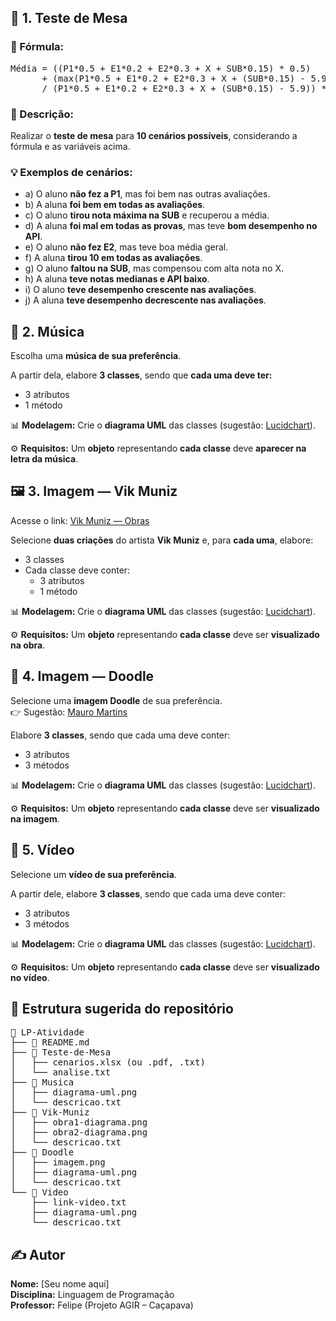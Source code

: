 


<h2>📘 1. Teste de Mesa</h2>

<h3>🧮 Fórmula:</h3>
<pre>
Média = ((P1*0.5 + E1*0.2 + E2*0.3 + X + SUB*0.15) * 0.5) 
      + (max(P1*0.5 + E1*0.2 + E2*0.3 + X + (SUB*0.15) - 5.9, 0) 
      / (P1*0.5 + E1*0.2 + E2*0.3 + X + (SUB*0.15) - 5.9)) * API * 0.5
</pre>

<h3>🧠 Descrição:</h3>
<p>Realizar o <strong>teste de mesa</strong> para <strong>10 cenários possíveis</strong>, considerando a fórmula e as variáveis acima.</p>

<h3>💡 Exemplos de cenários:</h3>
<ul>
    <li>a) O aluno <strong>não fez a P1</strong>, mas foi bem nas outras avaliações.</li>
    <li>b) A aluna <strong>foi bem em todas as avaliações</strong>.</li>
    <li>c) O aluno <strong>tirou nota máxima na SUB</strong> e recuperou a média.</li>
    <li>d) A aluna <strong>foi mal em todas as provas</strong>, mas teve <strong>bom desempenho no API</strong>.</li>
    <li>e) O aluno <strong>não fez E2</strong>, mas teve boa média geral.</li>
    <li>f) A aluna <strong>tirou 10 em todas as avaliações</strong>.</li>
    <li>g) O aluno <strong>faltou na SUB</strong>, mas compensou com alta nota no X.</li>
    <li>h) A aluna <strong>teve notas medianas e API baixo</strong>.</li>
    <li>i) O aluno <strong>teve desempenho crescente nas avaliações</strong>.</li>
    <li>j) A aluna <strong>teve desempenho decrescente nas avaliações</strong>.</li>
</ul>

<h2>🎵 2. Música</h2>
<p>Escolha uma <strong>música de sua preferência</strong>.</p>
<p>A partir dela, elabore <strong>3 classes</strong>, sendo que <strong>cada uma deve ter:</strong></p>
<ul>
    <li>3 atributos</li>
    <li>1 método</li>
</ul>
<p>📊 <strong>Modelagem:</strong> Crie o <strong>diagrama UML</strong> das classes (sugestão: <a href="https://www.lucidchart.com">Lucidchart</a>).</p>
<p>⚙️ <strong>Requisitos:</strong> Um <strong>objeto</strong> representando <strong>cada classe</strong> deve <strong>aparecer na letra da música</strong>.</p>

<h2>🖼️ 3. Imagem — Vik Muniz</h2>
<p>Acesse o link: <a href="https://www.culturagenial.com/vik-muniz-obras/">Vik Muniz — Obras</a></p>
<p>Selecione <strong>duas criações</strong> do artista <strong>Vik Muniz</strong> e, para <strong>cada uma</strong>, elabore:</p>
<ul>
    <li>3 classes</li>
    <li>Cada classe deve conter:
        <ul>
            <li>3 atributos</li>
            <li>1 método</li>
        </ul>
    </li>
</ul>
<p>📊 <strong>Modelagem:</strong> Crie o <strong>diagrama UML</strong> das classes (sugestão: <a href="https://www.lucidchart.com">Lucidchart</a>).</p>
<p>⚙️ <strong>Requisitos:</strong> Um <strong>objeto</strong> representando <strong>cada classe</strong> deve ser <strong>visualizado na obra</strong>.</p>

<h2>🎨 4. Imagem — Doodle</h2>
<p>Selecione uma <strong>imagem Doodle</strong> de sua preferência. <br>👉 Sugestão: <a href="https://www.mauromartins.com/">Mauro Martins</a></p>
<p>Elabore <strong>3 classes</strong>, sendo que cada uma deve conter:</p>
<ul>
    <li>3 atributos</li>
    <li>3 métodos</li>
</ul>
<p>📊 <strong>Modelagem:</strong> Crie o <strong>diagrama UML</strong> das classes (sugestão: <a href="https://www.lucidchart.com">Lucidchart</a>).</p>
<p>⚙️ <strong>Requisitos:</strong> Um <strong>objeto</strong> representando <strong>cada classe</strong> deve ser <strong>visualizado na imagem</strong>.</p>

<h2>🎥 5. Vídeo</h2>
<p>Selecione um <strong>vídeo de sua preferência</strong>.</p>
<p>A partir dele, elabore <strong>3 classes</strong>, sendo que cada uma deve conter:</p>
<ul>
    <li>3 atributos</li>
    <li>3 métodos</li>
</ul>
<p>📊 <strong>Modelagem:</strong> Crie o <strong>diagrama UML</strong> das classes (sugestão: <a href="https://www.lucidchart.com">Lucidchart</a>).</p>
<p>⚙️ <strong>Requisitos:</strong> Um <strong>objeto</strong> representando <strong>cada classe</strong> deve ser <strong>visualizado no vídeo</strong>.</p>

<h2>📑 Estrutura sugerida do repositório</h2>
<pre>
📁 LP-Atividade
├── 📄 README.md
├── 📂 Teste-de-Mesa
│   ├── cenarios.xlsx (ou .pdf, .txt)
│   └── analise.txt
├── 📂 Musica
│   ├── diagrama-uml.png
│   └── descricao.txt
├── 📂 Vik-Muniz
│   ├── obra1-diagrama.png
│   ├── obra2-diagrama.png
│   └── descricao.txt
├── 📂 Doodle
│   ├── imagem.png
│   ├── diagrama-uml.png
│   └── descricao.txt
└── 📂 Video
    ├── link-video.txt
    ├── diagrama-uml.png
    └── descricao.txt
</pre>

<h2>✍️ Autor</h2>
<p><strong>Nome:</strong> [Seu nome aqui]<br>
<strong>Disciplina:</strong> Linguagem de Programação<br>
<strong>Professor:</strong> Felipe (Projeto AGIR – Caçapava)</p>

</body>
</html>
